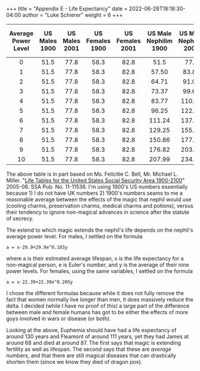 +++
title = "Appendix E - Life Expectancy"
date = 2022-06-28T18:18:30-04:00
author = "Luke Schierer"
weight = 6
+++

Average Power Level|US Males 1900|US Males 2001|US Females 1900|US Females 2001|US Male Nephilim 1900|US Male Nephilim 2001|US Female Nephilim 1900|US Female Nephilim 2001
:----:|:-----------:|:-----------:|:-----------:|:-----------:|:-----------:|:-----------:|:-----------:|:-----------:|
0|51.5|77.8|58.3|82.8|51.5|77.8|58.3|82.8
1|51.5|77.8|58.3|82.8|57.50|83.80|63.39|87.9
2|51.5|77.8|58.3|82.8|64.71|91.01|69.65|94.15
3|51.5|77.8|58.3|82.8|73.37|99.67|77.32|101.82
4|51.5|77.8|58.3|82.8|83.77|110.07|86.75|111.25
5|51.5|77.8|58.3|82.8|96.25|122.55|98.31|122.81
6|51.5|77.8|58.3|82.8|111.24|137.55|112.51|137.01
7|51.5|77.8|58.3|82.8|129.25|155.55|129.94|154.44
8|51.5|77.8|58.3|82.8|150.86|177.16|151.33|175.83
9|51.5|77.8|58.3|82.8|176.82|203.12|177.60|202.1
10|51.5|77.8|58.3|82.8|207.99|234.29|209.83|234.33

The above table is in part based on Ms. Felicitie C. Bell, Mr. Michael L. Miller.  "[Life Tables for the United States Social Security Area 1900-2100](https://www.ssa.gov/oact/NOTES/pdf_studies/study120.pdf)" 2005-08. SSA Pub. No. 11-11536.
I'm using 1900's US numbers essentially because 1) I do not have UK numbers 2)
1900's numbers seams to me a reasonable average between the effects of the magic
that nephil would use (cooling charms, preservation charms, medical charms and
potions), versus their tendency to ignore non-magical advances in science after
the statute of secrecy.

The extend to which magic extends the nephil's life depends on the nephil's
average power level. For males, I settled on the formula 
```
a = x-29.9+29.9e^0.183y 
```
where a is their estimated average lifespan, x is the
life expectancy for a non-magical person, e is Euler's number, and y is the
average of their nine power levels. For females, using the same variables, I
settled on the formula 
```
a = x-22.39+22.39e^0.205y
```
 I chose the different formulas
because while it does not fully remove the fact that women normally live longer
than men, it does massively reduce the delta. I decided (while I have no proof
of this) a large part of the difference between male and female humans has got
to be either the effects of more guys involved in wars or disease (or both).

Looking at the above, Euphemia should have had a life expectancy of around 130
years and Fleamont of around 111 years, yet they had James at around 68 and died
at around 87.  The first says that magic is extending fertility as well as
lifespan.  The second says that these are *average* numbers, and that there are
still magical diseases that can drastically shorten them (since we know they
died of dragon pox).

